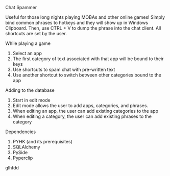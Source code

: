 Chat Spammer

Useful for those long nights playing MOBAs and other online games! Simply bind common phrases to hotkeys and they will show up in Windows Clipboard. Then, use CTRL + V to dump the phrase into the chat client. All shortcuts are set by the user.

While playing a game
 1. Select an app
 2. The first category of text associated with that app will be bound to their keys
 3. Use shortcuts to spam chat with pre-written text
 4. Use another shortcut to switch between other categories bound to the app

Adding to the database
 1. Start in edit mode
 2. Edit mode allows the user to add apps, categories, and phrases.
 3. When editing an app, the user can add existing categories to the app
 4. When editing a category, the user can add existing phrases to the category

Dependencies
 1. PYHK (and its prerequisites)
 2. SQLAlchemy
 3. PySide
 4. Pyperclip

glhfdd